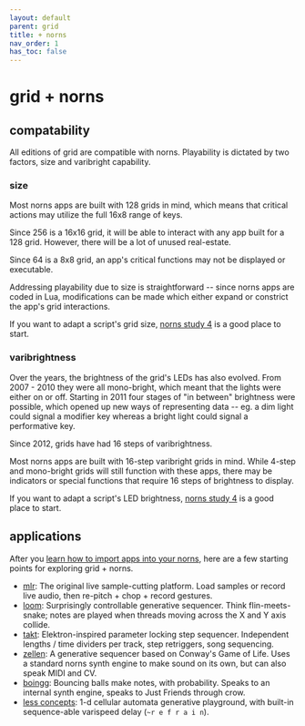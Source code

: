 ```yaml
---
layout: default
parent: grid
title: + norns
nav_order: 1
has_toc: false
---
```


# grid + norns

## compatability

All editions of grid are compatible with norns. Playability is dictated by two factors, size and varibright capability.

### size

Most norns apps are built with 128 grids in mind, which means that critical actions may utilize the full 16x8 range of keys.

Since 256 is a 16x16 grid, it will be able to interact with any app built for a 128 grid. However, there will be a lot of unused real-estate.

Since 64 is a 8x8 grid, an app's critical functions may not be displayed or executable.

Addressing playability due to size is straightforward -- since norns apps are coded in Lua, modifications can be made which either expand or constrict the app's grid interactions.

If you want to adapt a script's grid size, [norns study 4](/docs/norns/study-4) is a good place to start.

### varibrightness

Over the years, the brightness of the grid's LEDs has also evolved. From 2007 - 2010 they were all mono-bright, which meant that the lights were either on or off. Starting in 2011 four stages of "in between" brightness were possible, which opened up new ways of representing data -- eg. a dim light could signal a modifier key whereas a bright light could signal a performative key.

Since 2012, grids have had 16 steps of varibrightness.

Most norns apps are built with 16-step varibright grids in mind. While 4-step and mono-bright grids will still function with these apps, there may be indicators or special functions that require 16 steps of brightness to display.

If you want to adapt a script's LED brightness, [norns study 4](docs/norns/study-4) is a good place to start.

## applications

After you [learn how to import apps into your norns](/docs/norns/maiden), here are a few starting points for exploring grid + norns.

- [mlr](https://llllllll.co/t/mlr-norns/21145): The original live sample-cutting platform. Load samples or record live audio, then re-pitch + chop + record gestures.
- [loom](https://llllllll.co/t/loom/21091): Surprisingly controllable generative sequencer. Think flin-meets-snake; notes are played when threads moving across the X and Y axis collide.
- [takt](https://llllllll.co/t/takt/21032): Elektron-inspired parameter locking step sequencer. Independent lengths / time dividers per track, step retriggers, song sequencing.
- [zellen](https://llllllll.co/t/zellen/21107): A generative sequencer based on Conway's Game of Life. Uses a standard norns synth engine to make sound on its own, but can also speak MIDI and CV.
- [boingg](https://llllllll.co/t/boingg/26536): Bouncing balls make notes, with probability. Speaks to an internal synth engine, speaks to Just Friends through crow.
- [less concepts](https://llllllll.co/t/less-concepts/21109): 1-d cellular automata generative playground, with built-in sequence-able varispeed delay (`~r e f r a i n`).
